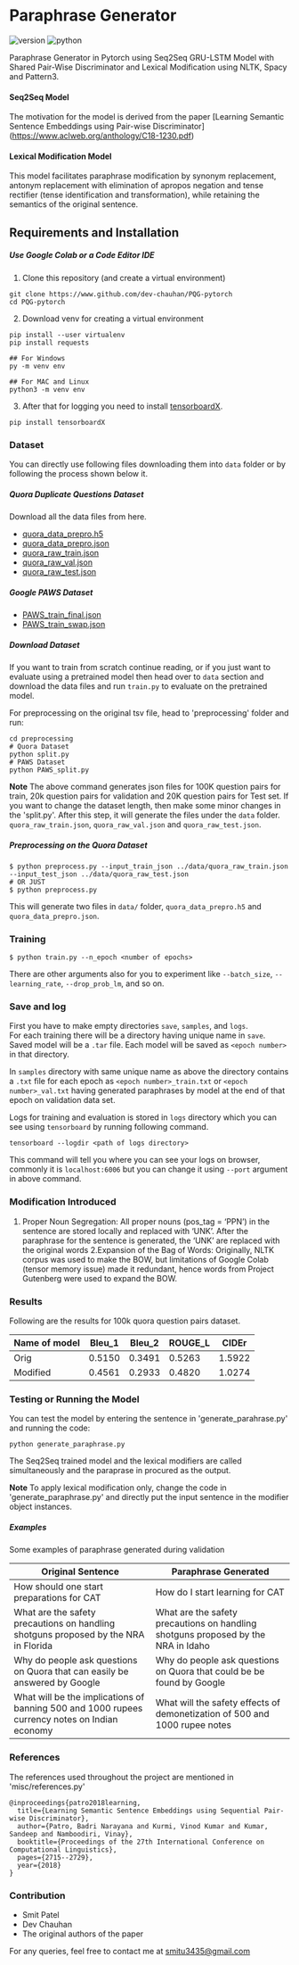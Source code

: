 # Paraphrase Generator
![version](https://img.shields.io/badge/version-2.1.0-blueviolet)
![python](https://img.shields.io/badge/python-3.7.7-brightgreen)

Paraphrase Generator in Pytorch using Seq2Seq GRU-LSTM Model with Shared Pair-Wise Discriminator and Lexical Modification using NLTK, Spacy and Pattern3. 
#### Seq2Seq Model
The motivation for the model is derived from the paper [Learning Semantic Sentence Embeddings using Pair-wise Discriminator] (https://www.aclweb.org/anthology/C18-1230.pdf)

#### Lexical Modification Model
This model facilitates paraphrase modification by synonym replacement, antonym replacement with elimination of apropos negation and tense rectifier (tense identification and transformation), while retaining the semantics of the original sentence.

## Requirements and Installation

##### Use Google Colab or a Code Editor IDE

1. Clone this repository (and create a virtual environment)
```
git clone https://www.github.com/dev-chauhan/PQG-pytorch
cd PQG-pytorch
```

2. Download venv for creating a virtual environment
```
pip install --user virtualenv
pip install requests

## For Windows
py -m venv env

## For MAC and Linux
python3 -m venv env
```
3. After that for logging you need to install [tensorboardX](https://github.com/lanpa/tensorboardX).
```
pip install tensorboardX
```

### Dataset
You can directly use following files downloading them into `data` folder or by following the process shown below it.
##### Quora Duplicate Questions Dataset
Download all the data files from here.
- [quora_data_prepro.h5](https://figshare.com/s/5463afb24cba05629cdf)
- [quora_data_prepro.json](https://figshare.com/s/5463afb24cba05629cdf)
- [quora_raw_train.json](https://figshare.com/s/5463afb24cba05629cdf)
- [quora_raw_val.json](https://figshare.com/s/5463afb24cba05629cdf)
- [quora_raw_test.json](https://figshare.com/s/5463afb24cba05629cdf)

##### Google PAWS Dataset
- [PAWS_train_final.json](https://github.com/smit25/Paraphrase/blob/master/data/PAWS_train_final.json)
- [PAWS_train_swap.json](https://github.com/smit25/Paraphrase/blob/master/data/PAWS_train_swap.json)

##### Download Dataset
If you want to train from scratch continue reading, or if you just want to evaluate using a pretrained model then head over to `data` section and download the data files and run `train.py` to evaluate on the pretrained model.

For preprocessing on the original tsv file, head to 'preprocessing' folder and run:
``` 
cd preprocessing
# Quora Dataset
python split.py 
# PAWS Dataset
python PAWS_split.py
```

**Note** The above command generates json files for 100K question pairs for train, 20k question pairs for validation and 20K question pairs for Test set.
If you want to change the dataset length, then make some minor changes in the 'split.py'. After this step, it will generate the files under the `data` folder. `quora_raw_train.json`, `quora_raw_val.json` and `quora_raw_test.json`.

##### Preprocessing on the Quora Dataset
```
$ python preprocess.py --input_train_json ../data/quora_raw_train.json --input_test_json ../data/quora_raw_test.json 
# OR JUST
$ python preprocess.py
```
This will generate two files in `data/` folder, `quora_data_prepro.h5` and `quora_data_prepro.json`.


### Training
```
$ python train.py --n_epoch <number of epochs>
```
There are other arguments also for you to experiment like `--batch_size`, `--learning_rate`, `--drop_prob_lm`, and so on.

### Save and log
First you have to make empty directories `save`, `samples`, and `logs`.  
For each training there will be a directory having unique name in `save`. Saved model will be a `.tar` file. Each model will be saved as `<epoch number>` in that directory.

In `samples` directory with same unique name as above the directory contains a `.txt` file for each epoch as `<epoch number>_train.txt` or `<epoch number>_val.txt` having generated paraphrases by model at the end of that epoch on validation data set.

Logs for training and evaluation is stored in `logs` directory which you can see using `tensorboard` by running following command.
```
tensorboard --logdir <path of logs directory>
```
This command will tell you where you can see your logs on browser, commonly it is `localhost:6006` but you can change it using `--port` argument in above command.

### Modification Introduced
1. Proper Noun Segregation: All proper nouns (pos_tag = ‘PPN’) in the sentence are stored locally and replaced with ‘UNK’. After the paraphrase for the sentence is generated, the ‘UNK’ are replaced with the original words
2.Expansion of the Bag of Words: Originally, NLTK corpus was used to make the BOW, but limitations of Google Colab (tensor memory issue) made it redundant, hence words from Project Gutenberg were used to expand the BOW.


### Results
Following are the results for 100k quora question pairs dataset.

Name of model | Bleu_1 | Bleu_2 | ROUGE_L | CIDEr |
---|--|--|--|--|
Orig|0.5150|0.3491|0.5263|1.5922|
Modified|0.4561|0.2933|0.4820|1.0274|

### Testing or Running the Model
You can test the model by entering the sentence in 'generate_parahrase.py' and running the code:
```
python generate_paraphrase.py
```
The Seq2Seq trained model and the lexical modifiers are called simultaneously and the paraprase in procured as the output.

**Note** To apply lexical modification only, change the code in 'generate_paraphrase.py' and directly put the input sentence in the modifier object instances.

##### Examples
Some examples of paraphrase generated during validation

Original Sentence | Paraphrase Generated
---|---|
How should one start preparations for CAT|How do I start learning for CAT
What are the safety precautions on handling shotguns proposed by the NRA in Florida|What are the safety precautions on handling shotguns proposed by the NRA in Idaho
Why do people ask questions on Quora that can easily be answered by Google|Why do people ask questions on Quora that could be be found by Google
What will be the implications of banning 500 and 1000 rupees currency notes on Indian economy|What will the safety effects of demonetization of 500 and 1000 rupee notes

### References
The references used throughout the project are mentioned in 'misc/references.py'
```
@inproceedings{patro2018learning,
  title={Learning Semantic Sentence Embeddings using Sequential Pair-wise Discriminator},
  author={Patro, Badri Narayana and Kurmi, Vinod Kumar and Kumar, Sandeep and Namboodiri, Vinay},
  booktitle={Proceedings of the 27th International Conference on Computational Linguistics},
  pages={2715--2729},
  year={2018}
}
```
### Contribution
* Smit Patel
* Dev Chauhan
* The original authors of the paper

For any queries, feel free to contact me at smitu3435@gmail.com
